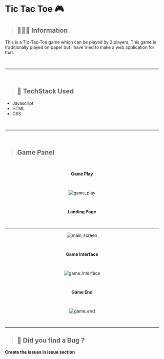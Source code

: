 # Tic Tac Toe 🎮

> <h2> 👩🏻‍💻 Information</h2>

<p> This is a Tic-Tac-Toe game which can be played by 2 players, This game is traditionally played on paper but i have tried to make a web application for that.</p>

<br>
<hr>
<br>


> <h2> 📲 TechStack Used</h2>

- Javascript
- HTML
- CSS

<br>
<hr>
<br>

> <h2>  Game Panel</h2>

<div align="center">

<br>
<p align="center"><strong>Game Play</strong></p>
<br>

![game_play](https://cdn.discordapp.com/attachments/856986340351803393/859834825238118469/game.gif.gif)

<br>
<p align="center"><strong>Landing Page</strong></p>
<br>
<hr>

![main_screen](https://cdn.discordapp.com/attachments/856986340351803393/859825623911366656/Screenshot_210.png)

<br>
<p align="center"><strong>Game Interface</strong></p>
<br>

![game_interface](https://cdn.discordapp.com/attachments/856986340351803393/859843185693163570/Screenshot_214.png)

<br>
<p align="center"><strong>Game End</strong></p>
<br>

![game_end](https://cdn.discordapp.com/attachments/856986340351803393/859842946619015198/Screenshot_213.png)

</div>

<br>
<hr>

> <h2> 📲 Did you find a Bug ?</h2>

<p> <strong>Create the issues in issue section</strong> </p>
